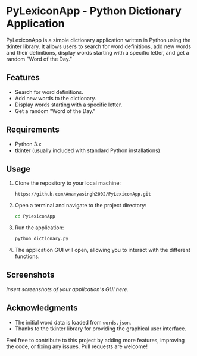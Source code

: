 # PyLexiconApp - Python Dictionary Application

PyLexiconApp is a simple dictionary application written in Python using the tkinter library. It allows users to search for word definitions, add new words and their definitions, display words starting with a specific letter, and get a random "Word of the Day."

## Features

- Search for word definitions.
- Add new words to the dictionary.
- Display words starting with a specific letter.
- Get a random "Word of the Day."

## Requirements

- Python 3.x
- tkinter (usually included with standard Python installations)

## Usage

1. Clone the repository to your local machine:

    ```bash
    https://github.com/Ananyasingh2002/PyLexiconApp.git
    ```

2. Open a terminal and navigate to the project directory:

    ```bash
    cd PyLexiconApp
    ```

3. Run the application:

    ```bash
    python dictionary.py
    ```

4. The application GUI will open, allowing you to interact with the different functions.

## Screenshots

_Insert screenshots of your application's GUI here._

## Acknowledgments

- The initial word data is loaded from `words.json`.
- Thanks to the tkinter library for providing the graphical user interface.

Feel free to contribute to this project by adding more features, improving the code, or fixing any issues. Pull requests are welcome!

